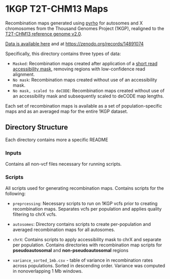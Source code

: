 # 1KGP T2T-CHM13 Maps

Recombination maps generated using [pyrho](https://github.com/popgenmethods/pyrho) for autosomes and X chromosomes from the Thousand Genomes Project (1KGP), realigned to the [T2T-CHM13 reference genome v2.0](https://github.com/marbl/CHM13). 

[Data is available here](https://drive.google.com/drive/folders/1XHpFu_SLAtgF3kZuzRC1WeH5LXtIv4NW?usp=sharing) and at https://zenodo.org/records/14891074 

Specifically, this directory contains three types of data:

* `Masked`: Recombination maps created after application of a [short read accessibility mask](https://github.com/marbl/CHM13), removing regions with low-confidence read alignment.
* `No mask`: Recombination maps created without use of an accessibility mask.
* `No mask, scaled to deCODE`:  Recombination maps created without use of an accessibility mask and subsequently scaled to deCODE map lengths.

Each set of recombination maps is available as a set of population-specific maps and as an averaged map for the entire 1KGP dataset. 

## Directory Structure

Each directory contains more a specific README 

### Inputs

Contains all non-vcf files necessary for running scripts.

### Scripts

All scripts used for generating recombination maps. Contains scripts for the following:

* `preprcessing`: Necessary scripts to run on 1KGP vcfs prior to creating recombination maps. Separates vcfs per population and applies quality filtering to chrX vcfs. 
* `autosomes`: Directory contains scripts to create per-population and averaged recombination maps for all autosomes. 
* `chrX`: Contains scripts to apply accessibility mask to chrX and separate per population. Contains directories with recombination map scripts for **pseudoautosomal** and **non-pseudoautosomal** regions 


* `variance_sorted_1mb.csv` - table of variance in recombination rates across populations. Sorted in descending order. Variance was computed in nonoverlapping 1 Mb windows.
